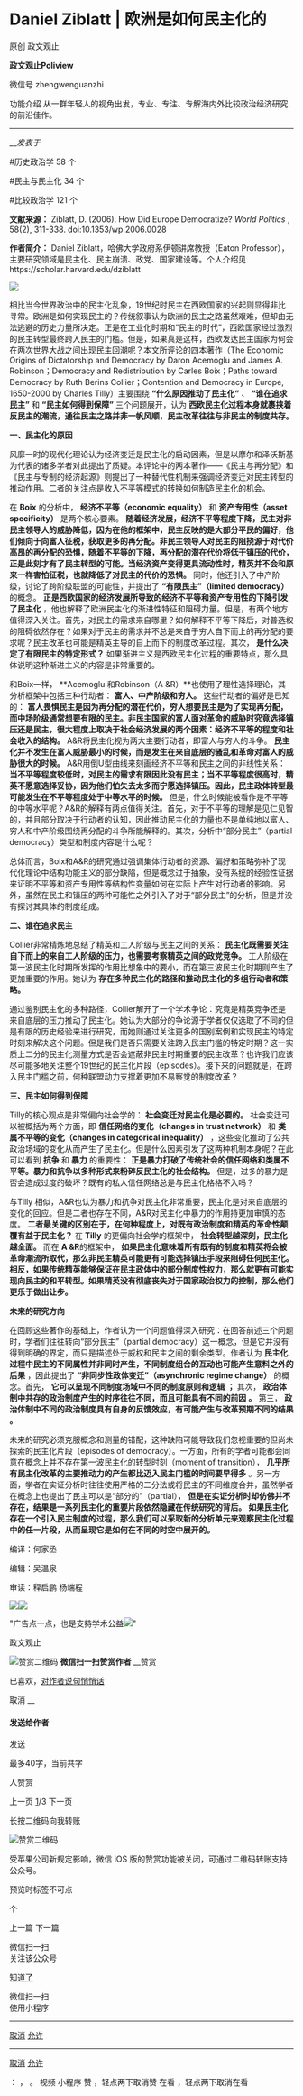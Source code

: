 

#  Daniel Ziblatt | 欧洲是如何民主化的

原创 政文观止 

**政文观止Poliview** 

微信号 zhengwenguanzhi

功能介绍 从一群年轻人的视角出发，专业、专注、专解海内外比较政治经济研究的前沿佳作。

____

___发表于_


#历史政治学 58 个

#民主与民主化 34 个

#比较政治学 121 个

**文献来源：** Ziblatt, D. (2006). How Did Europe Democratize? _World Politics_ ,
58(2), 311-338. doi:10.1353/wp.2006.0028

  

 **作者简介：** Daniel Ziblatt，哈佛大学政府系伊顿讲席教授（Eaton
Professor），主要研究领域是民主化、民主崩溃、政党、国家建设等。个人介绍见https://scholar.harvard.edu/dziblatt

![](/images/499/2.jpeg)

  

  

相比当今世界政治中的民主化乱象，19世纪时民主在西欧国家的兴起则显得非比寻常。欧洲是如何实现民主的？传统叙事认为欧洲的民主之路虽然艰难，但却由无法逃避的历史力量所决定。正是在工业化时期和“民主的时代”，西欧国家经过激烈的民主转型最终跨入民主的门槛。但是，如果真是这样，西欧发达民主国家为何会在两次世界大战之间出现民主回潮呢？本文所评论的四本著作（The
Economic Origins of Dictatorship and Democracy by Daron Acemoglu and James A.
Robinson；Democracy and Redistribution by Carles Boix；Paths toward Democracy by
Ruth Berins Collier；Contention and Democracy in Europe, 1650-2000 by Charles
Tilly）主要围绕 **“什么原因推动了民主化”** 、 **“谁在追求民主”** 和 **“民主如何得到保障”** 三个问题展开，认为
**西欧民主化过程本身就裹挟着反民主的潮流，通往民主之路并非一帆风顺，民主改革往往与非民主的制度共存。**

  

 **一、民主化的原因**

  

风靡一时的现代化理论认为经济变迁是民主化的启动因素，但是以摩尔和泽沃斯基为代表的诸多学者对此提出了质疑。本评论中的两本著作——《民主与再分配》和《民主与专制的经济起源》则提出了一种替代性机制来强调经济变迁对民主转型的推动作用。二者的关注点是收入不平等模式的转换如何制造民主化的机会。  

  

在 **Boix** 的分析中， **经济不平等（economic equality）** 和 **资产专用性（asset specificity）**
是两个核心要素。
**随着经济发展，经济不平等程度下降，民主对非民主领导人的威胁降低，因为在他的框架中，民主反映的是大部分平民的偏好，他们倾向于向富人征税，获取更多的再分配。非民主领导人对民主的阻挠源于对代价高昂的再分配的恐惧，随着不平等的下降，再分配的潜在代价将低于镇压的代价，正是此刻才有了民主转型的可能。当经济资产变得更具流动性时，精英并不会和原来一样害怕征税，也就降低了对民主的代价的恐惧。**
同时，他还引入了中产阶级，讨论了跨阶级联盟的可能性，并提出了 **“有限民主”（limited democracy）** 的概念。
**正是西欧国家的经济发展所导致的经济不平等和资产专用性的下降引发了民主化**
，他也解释了欧洲民主化的渐进性特征和阻碍力量。但是，有两个地方值得深入关注。首先，对民主的需求来自哪里？如何解释不平等下降后，对普选权的阻碍依然存在？如果对于民主的需求并不总是来自于穷人自下而上的再分配的要求呢？民主改革也可能是精英主导的自上而下的制度改革过程。其次，
**是什么决定了有限民主的特定形式？** 如果渐进主义是西欧民主化过程的重要特点，那么具体说明这种渐进主义的内容是非常重要的。

  

和Boix一样， **Acemoglu 和Robinson（A &R）**也使用了理性选择理论，其分析框架中包括三种行动者： **富人、中产阶级和穷人。**
这些行动者的偏好是已知的：
**富人畏惧民主是因为再分配的潜在代价，穷人想要民主是为了实现再分配，而中场阶级通常想要有限的民主。非民主国家的富人面对革命的威胁时究竟选择镇压还是民主，很大程度上取决于社会经济发展的两个因素：经济不平等的程度和社会收入的结构。**
A&R将民主化视为两大主要行动者，即富人与穷人的斗争。 **民主化并不发生在富人威胁最小的时候，而是发生在来自底层的骚乱和革命对富人的威胁很大的时候。**
A&R用倒U型曲线来刻画经济不平等和民主之间的非线性关系：
**当不平等程度较低时，对民主的需求有限因此没有民主；当不平等程度很高时，精英不愿意选择妥协，因为他们怕失去太多而宁愿选择镇压。因此，民主政体转型最可能发生在不平等程度处于中等水平的时候。**
但是，什么时候能被看作是不平等的中等水平呢？A&R的解释有两点值得关注。首先，对于不平等的理解是见仁见智的，并且部分取决于行动者的认知，因此推动民主化的力量也不是单纯地以富人、穷人和中产阶级围绕再分配的斗争所能解释的。其次，分析中“部分民主”（partial
democracy）类型和制度内容是什么呢？

  

总体而言，Boix和A&R的研究通过强调集体行动者的资源、偏好和策略弥补了现代化理论中结构功能主义的部分缺陷，但是概念过于抽象，没有系统的经验性证据来证明不平等和资产专用性等结构性变量如何在实际上产生对行动者的影响。另外，虽然在民主和镇压的两种可能性之外引入了对于“部分民主”的分析，但是并没有探讨其具体的制度组成。

  

 **二、谁在追求民主**

  

Collier非常精炼地总结了精英和工人阶级与民主之间的关系： **民主化既需要关注自下而上的来自工人阶级的压力，也需要考察精英之间的政党竞争。**
工人阶级在第一波民主化时期所发挥的作用比想象中的要小，而在第三波民主化时期则产生了更加重要的作用。她认为
**存在多种民主化的路径和推动民主化的多组行动者和策略。**  

  

通过鉴别民主化的多种路径，Collier解开了一个学术争论：究竟是精英竞争还是来自底层的压力推动了民主化。她认为大部分的争论源于学者仅仅选取了不同的但是有限的历史经验来进行研究，而她则通过关注更多的国别案例和实现民主的特定时刻来解决这个问题。但是我们是否只需要关注跨入民主门槛的特定时期？这一实质上二分的民主化测量方式是否会遮蔽非民主时期重要的民主改革？也许我们应该尽可能多地关注整个19世纪的民主化片段（episodes）。接下来的问题就是，在跨入民主门槛之前，何种联盟动力支撑着更加不易察觉的制度改革？

  

 **三、民主如何得到保障**

  

Tilly的核心观点是非常偏向社会学的： **社会变迁对民主化是必要的。** 社会变迁可以被概括为两个方面，即 **信任网络的变化（changes in
trust network）** 和 **类属不平等的变化（changes in categorical inequality）**
，这些变化推动了公共政治场域的变化从而产生了民主化。但是什么因素引发了这两种机制本身呢？在此可以看到 **抗争** 和 **暴力** 的重要性：
**正是暴力打破了传统社会的信任网络和类属不平等。暴力和抗争以多种形式来粉碎反民主化的社会结构。**
但是，过多的暴力是否会造成过度的破坏？既有的私人信任网络总是与民主化格格不入吗？  

  

与Tilly 相似，A&R也认为暴力和抗争对民主化非常重要，民主化是对来自底层的变化的回应。但是二者也存在不同，A&R对民主化中暴力的作用持更加审慎的态度。
**二者最关键的区别在于，在何种程度上，对既有政治制度和精英的革命性颠覆有益于民主化？** 在 **Tilly** 的更偏向社会学的框架中，
**社会转型越深刻，民主化越全面。** 而在 **A &R**的框架中，
**如果民主化意味着所有既有的制度和精英将会被革命潮流所取代，那么非民主精英可能更有可能选择镇压手段来阻碍任何民主化。相反，如果传统精英能够保证在民主政体中的部分制度性权力，那么就更有可能实现向民主的和平转型。如果精英没有彻底丧失对于国家政治权力的控制，那么他们更乐于做出让步。**

  

 **未来的研究方向**

  

在回顾这些著作的基础上，作者认为一个问题值得深入研究：在回答前述三个问题时，学者们往往转向“部分民主”（partial
democracy）这一概念，但是它并没有得到明确的界定，而只是描述处于威权和民主之间的剩余类型。作者认为
**民主化过程中民主的不同属性并非同时产生，不同制度组合的互动也可能产生意料之外的后果** ，因此提出了 **“非同步性政体变迁”（asynchronic
regime change）** 的概念。首先， **它可以呈现不同制度场域中不同的制度原则和逻辑** **；** 其次，
**政治体制中共存的政治制度产生的时序往往不同，而且可能具有不同的前因** **。** 第三，
**政治体制中不同的政治制度具有自身的反馈效应，有可能产生与改革预期不同的结果** **。**  

  

未来的研究必须克服概念和测量的错配，这种缺陷可能导致我们忽视重要的但尚未探索的民主化片段（episodes of
democracy）。一方面，所有的学者可能都会同意在概念上并不存在第一波民主化的转型时刻（moment of transition），
**几乎所有民主化改革的主要推动力的产生都比迈入民主门槛的时间要早得多**
。另一方面，学者在实证分析时往往使用严格的二分法或将民主的不同维度合并，虽然学者在概念上也提出了民主可以是“部分的”（partial），
**但是在实证分析时却仿佛并不存在，结果是一系列民主化的重要片段依然隐藏在传统研究的背后。**
**如果民主化存在一个引入民主制度的过程，那么我们可以采取新的分析单元来观察民主化过程中的任一片段，从而呈现它是如何在不同的时空中展开的。**

编译：何家丞

编辑：吴温泉

审读：释启鹏 杨端程

![](/images/499/3.jpeg)![](/images/499/4.jpeg)

"广告点一点，也是支持学术公益![](/images/499/5.png)"



政文观止

![赞赏二维码]() **微信扫一扫赞赏作者** __赞赏

已喜欢，[对作者说句悄悄话](javascript:;)

取消 __

#### 发送给作者

发送

最多40字，当前共字

[](javascript:;) 人赞赏

上一页 [1](javascript:;)/3 下一页

长按二维码向我转账

![赞赏二维码]()

受苹果公司新规定影响，微信 iOS 版的赞赏功能被关闭，可通过二维码转账支持公众号。

预览时标签不可点



个

上一篇 下一篇



微信扫一扫  
关注该公众号

[知道了](javascript:;)

 微信扫一扫  
使用小程序

****

[取消](javascript:void\(0\);) [允许](javascript:void\(0\);)

****

[取消](javascript:void\(0\);) [允许](javascript:void\(0\);)

： ， 。 视频 小程序 赞 ，轻点两下取消赞 在看 ，轻点两下取消在看

